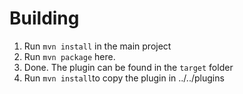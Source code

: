# Building

1) Run `mvn install` in the main project
2) Run `mvn package` here.
3) Done. The plugin can be found in the `target` folder
4) Run `mvn install`to copy the plugin in ../../plugins
